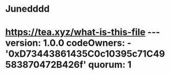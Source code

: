# Junedddd
# https://tea.xyz/what-is-this-file --- version: 1.0.0 codeOwners:   - '0xD73443861435C0c10395c71C49583870472B426f' quorum: 1
